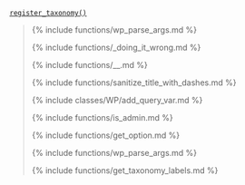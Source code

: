 <p><code><a href="https://developer.wordpress.org/reference/functions/register_taxonomy/">register_taxonomy()</a></code></p>

<blockquote>

{% include functions/wp_parse_args.md %}

{% include functions/_doing_it_wrong.md %}

{% include functions/__.md %}

{% include functions/sanitize_title_with_dashes.md %}

{% include classes/WP/add_query_var.md %}

{% include functions/is_admin.md %}

{% include functions/get_option.md %}

{% include functions/wp_parse_args.md %}

{% include functions/get_taxonomy_labels.md %}

</blockquote>
